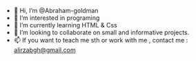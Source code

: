 - 👋 Hi, I’m @Abraham-goldman
- 👀 I’m interested in programing 
- 🌱 I’m currently learning HTML & Css
- 💞️ I’m looking to collaborate on small and informative projects.
- 📫 If you want to teach me sth or work with me , contact me : alirzabgh@gmail.com

<!---
Abraham-goldman/Abraham-goldman is a ✨ special ✨ repository because its `README.md` (this file) appears on your GitHub profile.
You can click the Preview link to take a look at your changes.
--->
